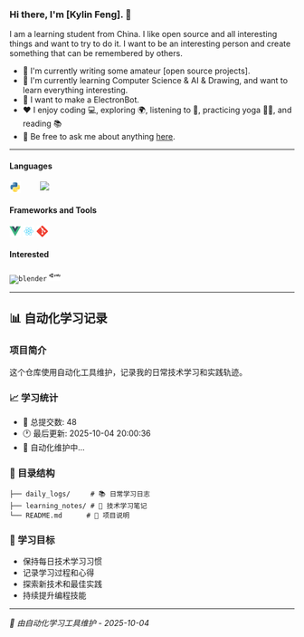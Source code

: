 ### Hi there, I'm [Kylin Feng]. 👋

I am a learning student from China.
I like open source and all interesting things and want to try to do it.
I want to be an interesting person and create something that can be remembered by others.


- 🔭 I'm currently writing some amateur [open source projects].
- 🌱 I'm currently learning Computer Science & AI & Drawing, and want to learn everything interesting.
- 🤔 I want to make a ElectronBot. 
- ❤️ I enjoy coding 💻, exploring 🌍, listening to 🎵, practicing yoga 🧘‍♀️, and reading 📚
- 💬 Be free to ask me about anything [here](https://github.com/kylin-feng/kylin-feng/issues).

---

#### Languages


<img align="right" width="450" src="https://github-readme-stats.vercel.app/api?username=kylin-feng&show_icons=true&icon_color=0078e7&title_color=0078e7&include_all_commits=true"/>
<code><img height="20" src="https://raw.githubusercontent.com/github/explore/80688e429a7d4ef2fca1e82350fe8e3517d3494d/topics/python/python.png" alt="python" /></code>

#### Frameworks and Tools


<code><img height="20" src="https://raw.githubusercontent.com/github/explore/80688e429a7d4ef2fca1e82350fe8e3517d3494d/topics/vue/vue.png" alt="vue" /></code>
<code><img height="20" src="https://raw.githubusercontent.com/github/explore/80688e429a7d4ef2fca1e82350fe8e3517d3494d/topics/react/react.png" alt="react" /></code>
<code><img height="20" src="https://raw.githubusercontent.com/github/explore/80688e429a7d4ef2fca1e82350fe8e3517d3494d/topics/git/git.png" alt="git" /></code>


#### Interested


<code><img height="20" src="https://simpleicons.org/icons/blender.svg" alt="blender" /></code>
<code><img height="20" src="https://raw.githubusercontent.com/github/explore/80688e429a7d4ef2fca1e82350fe8e3517d3494d/topics/unity/unity.png" alt="unity" /></code>

---


## 📊 自动化学习记录

### 项目简介
这个仓库使用自动化工具维护，记录我的日常技术学习和实践轨迹。

### 📈 学习统计
- 📝 总提交数: 48
- 🕐 最后更新: 2025-10-04 20:00:36
- 🤖 自动化维护中...

### 📁 目录结构
```
├── daily_logs/     # 📚 日常学习日志
├── learning_notes/ # 🔬 技术学习笔记
└── README.md      # 📖 项目说明
```

### 🎯 学习目标
- 保持每日技术学习习惯
- 记录学习过程和心得
- 探索新技术和最佳实践
- 持续提升编程技能

---
*🤖 由自动化学习工具维护 - 2025-10-04*
